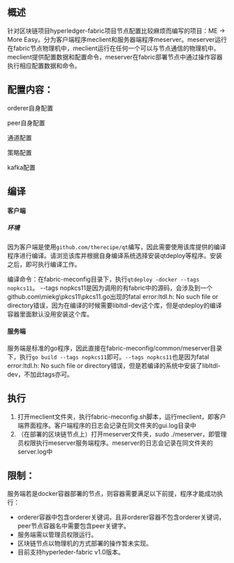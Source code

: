 
## 概述

针对区块链项目hyperledger-fabric项目节点配置比较麻烦而编写的项目：ME -> More Easy。分为客户端程序meclient和服务器端程序meserver。meserver运行在fabric节点物理机中，meclient运行在任何一个可以与节点通信的物理机中。meclient提供配置数据和配置命令，meserver在fabric部署节点中通过操作容器执行相应配置数据和命令。


## 配置内容：

orderer自身配置

peer自身配置

通道配置

策略配置

kafka配置

## 编译

#### 客户端

##### 环境

因为客户端是使用`github.com/therecipe/qt`编写，因此需要使用该库提供的编译程序进行编译。请浏览该库并根据自身编译系统选择安装qtdeploy等程序。安装之后，即可执行编译工作。

编译命令：在fabric-meconfig目录下，执行`qtdeploy -docker --tags nopkcs11`。 --tags nopkcs11是因为调用的有fabric中的源码，会涉及到一个github.com\miekg\pkcs11\pkcs11.go出现的fatal error:ltdl.h: No such file or directory错误，因为在编译的时候需要libltdl-dev这个库，但是qtdeploy的编译容器里面默认没用安装这个库。

#### 服务端

服务端是标准的go程序，因此直接在fabric-meconfig/common/meserver目录下，执行`go build --tags nopkcs11`即可。`--tags nopkcs11`也是因为fatal error:ltdl.h: No such file or directory错误，但是若编译的系统中安装了libltdl-dev，不加此tags亦可。


## 执行

1.	打开meclient文件夹，执行fabric-meconfig.sh脚本，运行meclient，即客户端界面程序。客户端程序的日志会记录在同文件夹的gui.log目录中
2.	（在部署的区块链节点上）打开meserver文件夹，sudo ./meserver，即管理员权限执行meserver服务端程序。meserver的日志会记录在同文件夹的server.log中


## 限制：

服务端若是docker容器部署的节点，则容器需要满足以下前提，程序才能成功执行：

* orderer容器中包含orderer关键词，且非orderer容器不包含orderer关键词，peer节点容器名中需要包含peer关键字。
* 服务端需以管理员权限运行。
* 区块链节点以物理机的方式部署的操作暂未实现。
* 目前支持hyperleder-fabric v1.0版本。



